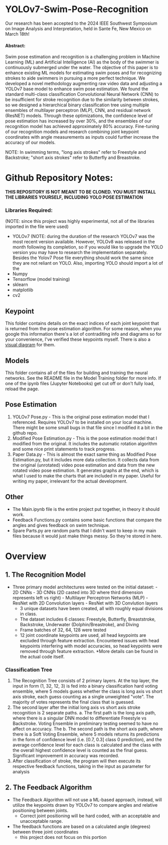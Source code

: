 # YOLOv7-Swim-Pose-Recognition

Our research has been accepted to the 2024 IEEE Southwest Symposium on Image Analysis and Interpretation, held in Sante Fe, New Mexico on March 18th!

#### Abstract:
Swim pose estimation and recognition is a challenging problem in Machine Learning (ML) and Artificial Intelligence (AI) as the body of the swimmer is continuously submerged under the water. The objective of this paper is to enhance existing ML models for estimating swim poses and for recognizing strokes to aide swimmers in pursuing a more perfect technique. We developed a novel methodology augmenting raw video data and adjusting a YOLOv7 base model to enhance swim pose estimation. We found the standard multi-class classification Convolutional Neural Network (CNN) to be insufficient for stroke recognition due to the similarity between strokes, so we designed a hierarchical binary classification tree using multiple ensembles of multilayer perceptron (MLP), CNN, and residual network (ResNET) models. Through these optimizations, the confidence level of pose estimation has increased by over 30%, and the ensembles of our recognition model has achieved approximately 80% accuracy. Fine-tuning of our recognition models and research combining joint keypoint coordinates with angle measurements as inputs could further increase the accuracy of our models.

NOTE: In swimming terms, "long axis strokes" refer to Freestyle and Backstroke; "short axis strokes" refer to Butterfly and Breastroke.

# Github Repository Notes:
**THIS REPOSITORY IS NOT MEANT TO BE CLONED. YOU MUST INSTALL THE LIBRARIES YOURSELF, INCLUDING YOLO POSE ESTIMATION**
### Libraries Required:
(NOTE: since this project was highly experimental, not all of the libraries imported in the file were used)
- YOLOv7 (NOTE: during the duration of the research YOLOv7 was the most recent version available. However, YOLOv8 was released in the month following its completion, so if you would like to upgrade the YOLO version you may have to research the implementation separately. Besides the Yolov7 Pose file everything should work the same since they are not reliant on YOLO. Also, importing YOLO should import a lot of the 
- Numpy
- Tensorflow (model training)
- sklearn
- matplotlib
- cv2

## Keypoint
This folder contains details on the exact indices of each joint keypoint that is returned from the pose estimation algorithm. For some reason, when you google this information there's a lot of contraditing info and diagrams so for your convenience, I've verified these keypoints myself. There is also a [visual diagram](Visual.png) for them.

## Models
This folder contains all of the files for building and training the neural networks. See the README file in the Model Training folder for more info.
If one of the ipynb files (Jupyter Notebooks) get cut off or don't fully load, reload the page.

## Pose Estimation
1. YOLOv7 Pose.py - This is the original pose estimation model that I referenced. Requires YOLOv7 to be installed on your local machine. There might be some small bugs in that file since I modified it a bit in the github repo.
2. Modified Pose Estimation.py - This is the pose estimation model that I modified from the original. It includes the automatic rotation algorithm and some nice print statements to track progress.
3. Paper Data.py - This is almost the exact same thing as Modified Pose Estimation.py, but it includes more data collection. It collects data from the original (unrotated) video pose estimation and data from the new rotated video pose estimation. It generates graphs at the end, which is what I used to make the charts that are included in my paper. Useful for writing my paper, irrelevant for the actual development. 

## Other
- The Main.ipynb file is the entire project put together, in theory it should work.
- Feedback Functions.py contains some basic functions that compare the angles and gives feedback on swim technique.
- Spare Parts.py are random parts that I didn't want to keep in my main files because it would just make things messy. So they're stored in here.

# Overview
## 1. The Recognition Model
  - Three primary model architectures were tested on the initial dataset:
        - 2D CNNs
        - 3D CNNs (2D casted into 3D where third dimension represents left vs right)
        - Multilayer Perceptron Networks (MLP)
        - ResNet with 2D Convolution layers
        - ResNet with 3D Convlution layers
    - 3 unique datasets have been created, all with roughly equal divisions in class.
    - The dataset includes 6 classes: Freestyle, Butterfly, Breaststroke, Backstroke, Underwater (Dolphin/Breastroke), and Diving
    - Frame batches of 32, 64, 128 were tested
    - 12 joint coordinate keypoints are used, all head keypoints are excluded through feature extraction. Encountered issues with head keypoints interfering with model accuracies, so head keypoints were removed through feature extraction.
    *More details can be found in the actual code itself.

### Classification Tree
1. The Recognition Tree consists of 2 primary layers. At the top layer, the input in form (1, 32, 12, 3) is fed into a binary classification hard voting ensemble, where 5 models guess whether the class is long axis vs short axis stroke, each guess counting as a single unweighted "vote". The majority of votes represents the final class that is guessed.
2. The second layer after the initial long axis vs short axis stroke recognition is 2 separate paths.
     a. The first path is the long axis path, where there is a singular DNN model to differentiate Freestyle vs Backstroke. Voting Ensemble in preliminary testing seemed to have no affect on accuracy. The 
     b. The second path is the short axis path, where there is a Soft Voting Ensemble, where 5 models returns its predictions in the form of confidence level (i.e. [0.7, 0.3] class 0 prediction), and the average confidence level for each class is calculated and the class with the overall highest confidence level is counted as the final guess. Significant improvement in accuracy was recorded.
3. After classification of stroke, the program will then execute its respective feedback functions, taking in the input as parameter for analysis
   
## 2. The Feedback Algorithm
- The Feedback Algorithm will not use a ML-based approach, instead, will utilize the keypoints drawn by YOLOv7 to compare angles and relative positioning between joints.
  - Correct joint positioning will be hard coded, with an acceptable and unacceptable range.
- The feedback functions are based on a calculated angle (degrees) between three joint coordinates
  * this project does not focus on this portion
